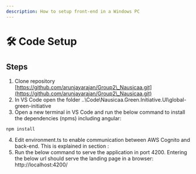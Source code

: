 ```yaml
---
description: How to setup front-end in a Windows PC
---
```


# 🛠 Code Setup

## Steps

1. Clone repository [https://github.com/arunjayarajan/Group2\_Nausicaa.git](https://github.com/arunjayarajan/Group2\_Nausicaa.git)
2. In VS Code open the folder ..\Code\Nausicaa.Green.Initiative.UI\global-green-initiative
3. Open a new terminal in VS Code and run the below command to install the dependencies (npms) including angular:

```batch
npm install
```

4. Edit environment.ts to enable communication between AWS Cognito and back-end. This is explained in section :&#x20;
5. Run the below command to serve the application in port 4200. Entering the below url should serve the landing page in a browser: http://localhost:4200/
